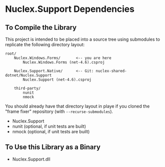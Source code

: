 Nuclex.Support Dependencies
===================================


To Compile the Library
----------------------

This project is intended to be placed into a source tree using submodules to replicate
the following directory layout:

    root/
        Nuclex.Windows.Forms/       <-- you are here
            Nuclex.Windows.Forms (net-4.6).csproj

        Nuclex.Support.Native/      <-- Git: nuclex-shared-dotnet/Nuclex.Support
            Nuclex.Support (net-4.6).csproj

        third-party/
            nunit
            nmock

You should already have that directory layout in playe if you cloned the "frame fixer"
repository (with `--recurse-submodules`).

  * Nuclex.Support
  * nunit (optional, if unit tests are built)
  * nmock (optional, if unit tests are built)


To Use this Library as a Binary
-------------------------------

  * Nuclex.Support.dll

